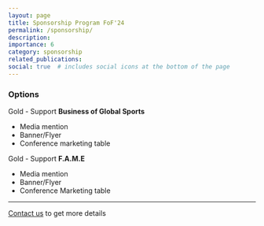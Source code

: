 ```yaml
---
layout: page
title: Sponsorship Program FoF'24
permalink: /sponsorship/
description: 
importance: 6
category: sponsorship
related_publications:
social: true  # includes social icons at the bottom of the page
---
```


### Options

Gold - Support **Business of Global Sports**
 - Media mention 
 - Banner/Flyer
 - Conference marketing table

Gold - Support **F.A.M.E**
 - Media mention 
 - Banner/Flyer
 - Conference Marketing table

<hr>

<a href='mailto:salab.dcc.ufmg@gmail.com'>Contact us</a> to get more details 
